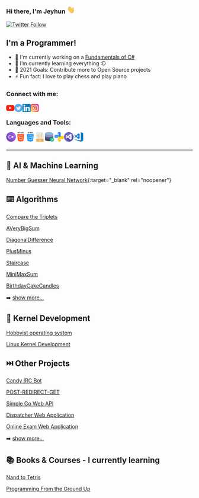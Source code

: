### Hi there, I'm Jeyhun <img alt="Giphy" width="22px" src="images/giphy.webp" />

[![Twitter Follow](https://img.shields.io/twitter/follow/abbcyhn?color=1DA1F2&logo=twitter&style=for-the-badge)](https://twitter.com/intent/follow?original_referer=https%3A%2F%2Fgithub.com%2Fabbcyhn&screen_name=abbcyhn)

## I'm a Programmer!

- 🔭 I'm currently working on a [Fundamentals of C#][course]
- 🌱 I’m currently learning everything :D
- 🥅 2021 Goals: Contribute more to Open Source projects
- ⚡ Fun fact: I love to play chess and play piano

### Connect with me:

[<img align="left" target="_blank" alt="YouTube" width="22px" src="images/youtube.svg" />][youtube]
[<img align="left" target="_blank" alt="Twitter" width="22px" src="images/twitter.svg" />][twitter]
[<img align="left" target="_blank" alt="LinkedIn" width="22px" src="images/linkedin.svg" />][linkedin]
[<img align="left" target="_blank" alt="Instagram" width="22px" src="images/instagram.svg" />][instagram]

<br />

### Languages and Tools:

<img align="left" target="_blank" alt="Csharp" width="26px" src="images/csharp.svg" />
<img align="left" target="_blank" alt="HTML5" width="26px" src="images/html.svg" />
<img align="left" target="_blank" alt="CSS3" width="26px" src="images/css.svg" />
<img align="left" target="_blank" alt="JavaScript" width="26px" src="images/javascript.svg" />
<img align="left" target="_blank" alt="OracleSql" width="26px" src="images/oraclesql.svg" />
<img align="left" target="_blank" alt="Python" width="26px" src="images/python.svg" />
<img align="left" target="_blank" alt="Visual Studio" width="26px" src="images/visual-studio.svg" />
<img align="left" target="_blank" alt="Visual Studio Code" width="26px" src="images/visual-studio-code.png" />

<br />
<br />

---

## 🧠 AI & Machine Learning
[Number Guesser Neural Network](https://github.com/abbcyhn/number-guesser-neural-network){:target="_blank" rel="noopener"}

## ⌨️ Algorithms
[Compare the Triplets](https://github.com/abbcyhn/algorithms/tree/master/CompareTheTriplets)

[AVeryBigSum](https://github.com/abbcyhn/algorithms/tree/master/AVeryBigSum)

[DiagonalDifference](https://github.com/abbcyhn/algorithms/tree/master/DiagonalDifference)

[PlusMinus](https://github.com/abbcyhn/algorithms/tree/master/PlusMinus)

[Staircase](https://github.com/abbcyhn/algorithms/tree/master/Staircase)

[MiniMaxSum](https://github.com/abbcyhn/algorithms/tree/master/MiniMaxSum)

[BirthdayCakeCandles](https://github.com/abbcyhn/algorithms/tree/master/BirthdayCakeCandles)

➡️ [show more...](https://github.com/abbcyhn/algorithms)


## 💾 Kernel Development
[Hobbyist operating system](https://github.com/abbcyhn/toyos)

[Linux Kernel Development](https://github.com/abbcyhn/kernel_modules)


## ⏭️ Other Projects
[Candy IRC Bot](https://github.com/abbcyhn/candyirc)

[POST-REDIRECT-GET](https://github.com/abbcyhn/pattern-prg)

[Simple Go Web API](https://github.com/abbcyhn/simple-go-web-api)

[Dispatcher Web Application](https://github.com/abbcyhn/dispatcher)

[Online Exam Web Application](https://github.com/abbcyhn/online-exam)

➡️ [show more...](https://github.com/abbcyhn?tab=repositories)


## 📚 Books & Courses - I currently learning
[Nand to Tetris](https://github.com/abbcyhn/nand2tetris)

[Programming From the Ground Up](https://github.com/abbcyhn/assembly)



[twitter]: https://twitter.com/abbcyhn
[instagram]: https://instagram.com/abbcyhn
[linkedin]: https://linkedin.com/in/abbcyhn
[youtube]: https://www.youtube.com/channel/UC5WQUToElvtpk0A4VZUZAjw
[course]: https://www.youtube.com/watch?v=na12UXJEvVs&list=PLvtQ30gwDIunsz2-hyFteAF8BgJKP36Z-

